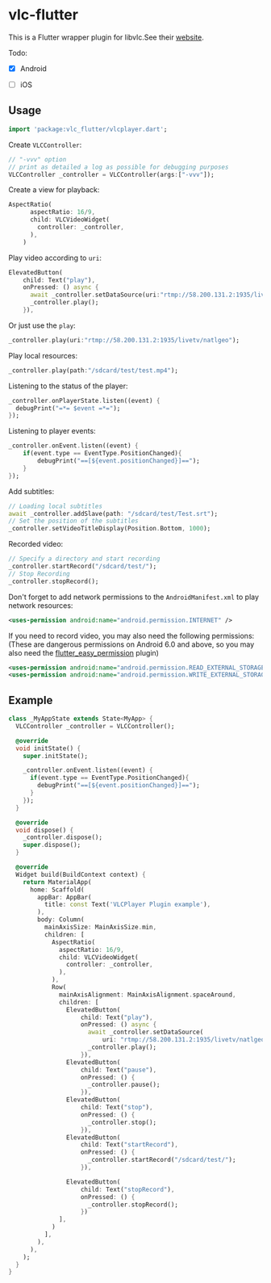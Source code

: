 # vlc-flutter

This is a Flutter wrapper plugin for libvlc.See their [website](https://www.videolan.org/).

Todo:

- [x]  Android
- [ ]  iOS



## Usage

```dart
import 'package:vlc_flutter/vlcplayer.dart';
```

Create `VLCController`:

```dart
// "-vvv" option
// print as detailed a log as possible for debugging purposes
VLCController _controller = VLCController(args:["-vvv"]);
```

Create a view for playback:
```dart
AspectRatio(
      aspectRatio: 16/9,
      child: VLCVideoWidget(
        controller: _controller,
      ),
    )
```

Play video according to `uri`:
```dart
ElevatedButton(
    child: Text("play"),
    onPressed: () async {
      await _controller.setDataSource(uri:"rtmp://58.200.131.2:1935/livetv/natlgeo");
      _controller.play();
    }),
```

Or just use the `play`:
```dart
_controller.play(uri:"rtmp://58.200.131.2:1935/livetv/natlgeo");
```

Play local resources:
```dart
_controller.play(path:"/sdcard/test/test.mp4");
```

Listening to the status of the player:

```dart
_controller.onPlayerState.listen((event) {
  debugPrint("=*= $event =*=");
});
```



Listening to player events:

```dart
_controller.onEvent.listen((event) {
    if(event.type == EventType.PositionChanged){
    	debugPrint("==[${event.positionChanged}]==");
    }
});
```

Add subtitles:

```dart
// Loading local subtitles
await _controller.addSlave(path: "/sdcard/test/Test.srt");
// Set the position of the subtitles
_controller.setVideoTitleDisplay(Position.Bottom, 1000);
```

Recorded video:

```dart
// Specify a directory and start recording
_controller.startRecord("/sdcard/test/");
// Stop Recording
_controller.stopRecord();
```

Don't forget to add network permissions to the `AndroidManifest.xml` to play network resources:

```xml
<uses-permission android:name="android.permission.INTERNET" />
```

If you need to record video, you may also need the following permissions:(These are dangerous permissions on Android 6.0 and above, so you may also need the [flutter_easy_permission](https://pub.dev/packages/flutter_easy_permission) plugin)

```xml
<uses-permission android:name="android.permission.READ_EXTERNAL_STORAGE" />
<uses-permission android:name="android.permission.WRITE_EXTERNAL_STORAGE" />
```



## Example

```dart
class _MyAppState extends State<MyApp> {
  VLCController _controller = VLCController();

  @override
  void initState() {
    super.initState();

    _controller.onEvent.listen((event) {
      if(event.type == EventType.PositionChanged){
        debugPrint("==[${event.positionChanged}]==");
      }
    });
  }

  @override
  void dispose() {
    _controller.dispose();
    super.dispose();
  }

  @override
  Widget build(BuildContext context) {
    return MaterialApp(
      home: Scaffold(
        appBar: AppBar(
          title: const Text('VLCPlayer Plugin example'),
        ),
        body: Column(
          mainAxisSize: MainAxisSize.min,
          children: [
            AspectRatio(
              aspectRatio: 16/9,
              child: VLCVideoWidget(
                controller: _controller,
              ),
            ),
            Row(
              mainAxisAlignment: MainAxisAlignment.spaceAround,
              children: [
                ElevatedButton(
                    child: Text("play"),
                    onPressed: () async {
                      await _controller.setDataSource(
                          uri: "rtmp://58.200.131.2:1935/livetv/natlgeo");
                      _controller.play();
                    }),
                ElevatedButton(
                    child: Text("pause"),
                    onPressed: () {
                      _controller.pause();
                    }),
                ElevatedButton(
                    child: Text("stop"),
                    onPressed: () {
                      _controller.stop();
                    }),
                ElevatedButton(
                    child: Text("startRecord"),
                    onPressed: () {
                      _controller.startRecord("/sdcard/test/");
                    }),

                ElevatedButton(
                    child: Text("stopRecord"),
                    onPressed: () {
                      _controller.stopRecord();
                    })
              ],
            )
          ],
        ),
      ),
    );
  }
}
```